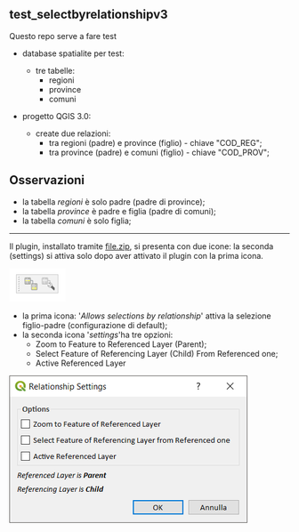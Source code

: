 ## test_selectbyrelationshipv3

Questo repo serve a fare test 

* database spatialite per test:
    * tre tabelle:
        * regioni
        * province
        * comuni

* progetto QGIS 3.0:
    * create due relazioni:
        * tra regioni (padre) e province (figlio) - chiave "COD_REG";
        * tra province (padre) e comuni (figlio) - chiave "COD_PROV";

## Osservazioni

* la tabella _regioni_ è solo padre (padre di province);
* la tabella _province_ è padre e figlia (padre di comuni);
* la tabella _comuni_ è solo figlia;

---

Il plugin, installato tramite [file.zip](https://github.com/pyarchinit/selectbyrelationship_repo/releases/tag/v0.3.0), si presenta con due icone: la seconda (settings) si attiva solo dopo aver attivato il plugin con la prima icona.

<img src="/images/icone_p.png">

* la prima icona: '_Allows selections by relationship_' attiva la selezione figlio-padre (configurazione di default);
* la seconda icona '_settings_'ha tre opzioni:
    * Zoom to Feature to Referenced Layer (Parent);
    * Select Feature of Referencing Layer (Child) From Referenced one;
    * Active Referenced Layer

<img src="/images/icona_settings.png">